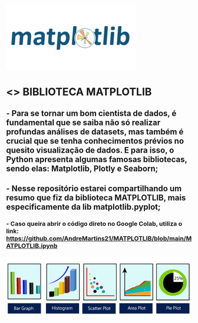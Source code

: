 <a>
     <img src="https://github.com/AndreMartins21/MATPLOTLIB/blob/main/IMAGENS%20-%20PLT/logo_matplt.png" width=70% height=80%/>
</a>

# <> BIBLIOTECA MATPLOTLIB

## - Para se tornar um bom cientista de dados, é fundamental que se saiba não só realizar profundas análises de datasets, mas também é crucial que se tenha conhecimentos prévios no quesito visualização de dados. E para isso, o Python apresenta algumas famosas bibliotecas, sendo elas: Matplotlib, Plotly e Seaborn; 

## - Nesse repositório estarei compartilhando um resumo que fiz da biblioteca MATPLOTLIB, mais especificamente da lib matplotlib.pyplot; 

### - Caso queira abrir o código direto no Google Colab, utiliza o link: https://github.com/AndreMartins21/MATPLOTLIB/blob/main/MATPLOTLIB.ipynb

<a>
     <img src="https://github.com/AndreMartins21/MATPLOTLIB/blob/main/IMAGENS%20-%20PLT/matplotlib-img.png"/>
</a>
